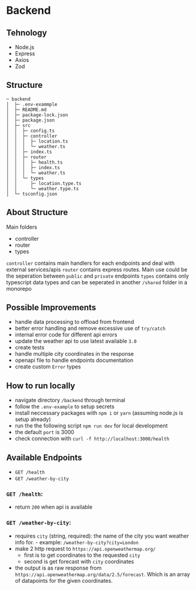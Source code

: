 # Backend

## Tehnology

- Node.js
- Express
- Axios
- Zod

## Structure

```
─ backend
│  ├─ .env-exammple
│  ├─ README.md
│  ├─ package-lock.json
│  ├─ package.json
│  ├─ src
│  │  ├─ config.ts
│  │  ├─ controller
│  │  │  ├─ location.ts
│  │  │  └─ weather.ts
│  │  ├─ index.ts
│  │  ├─ router
│  │  │  ├─ health.ts
│  │  │  ├─ index.ts
│  │  │  └─ weather.ts
│  │  └─ types
│  │     ├─ location.type.ts
│  │     └─ weather.type.ts
│  └─ tsconfig.json
```

## About Structure

Main folders

- controller
- router
- types

`controller` contains main handlers for each endpoints and deal with external services/apis
`router` contains express routes. Main use could be the seperation between `public` and `private` endpoints
`types` contains only typescript data types and can be seperated in another `/shared` folder in a monorepo

## Possible Improvements

- handle data processing to offload from frontend
- better error handling and remove excessive use of `try/catch`
- internal error code for different api errors
- update the weather api to use latest available `3.0`
- create tests
- handle multiple city coordinates in the response
- openapi file to handle endpoints documentation
- create custom `Error` types

## How to run locally

- navigate directory `/backend` through terminal
- follow the `.env-example` to setup secrets
- install neccessary packages with `npm i` or `yarn` (assuming node.js is setup already)
- run the the following script `npm run dev` for local development
- the default `port` is 3000
- check connection with `curl -f http://localhost:3000/health`

## Available Endpoints

- `GET /health`
- `GET /weather-by-city`

### `GET /health`:
- return `200` when api is available

### `GET /weather-by-city`:

- requires `city` (string, required): the name of the city you want weather info for. - example: `/weather-by-city?city=London` 
- make 2 http request to `https://api.openweathermap.org/` 
  - first is to get coordinates to the requested `city` 
  - second is get forecast with `city` coordinates
- the output is as raw response from `https://api.openweathermap.org/data/2.5/forecast`. Which is an array of datapoints for the given coordinates.
